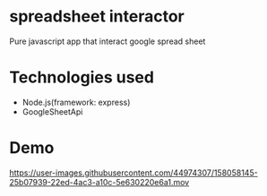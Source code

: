 # spreadsheet interactor
Pure javascript app that interact google spread sheet

# Technologies used
- Node.js(framework: express)
- GoogleSheetApi

# Demo


https://user-images.githubusercontent.com/44974307/158058145-25b07939-22ed-4ac3-a10c-5e630220e6a1.mov

